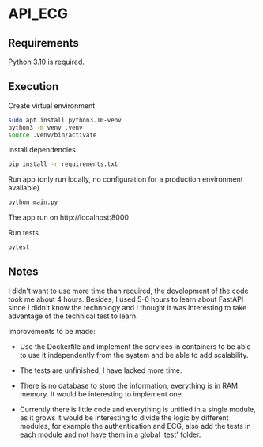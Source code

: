 # API_ECG

## Requirements
Python 3.10 is required.

## Execution 
Create virtual environment
```bash
sudo apt install python3.10-venv
python3 -m venv .venv
source .venv/bin/activate
```

Install dependencies
```bash
pip install -r requirements.txt
```

Run app (only run locally, no configuration for a production environment available)
```bash
python main.py
```
The app run on http://localhost:8000

Run tests
```bash
pytest
```

## Notes
I didn't want to use more time than required, the development of the code took me about 4 hours. Besides, I used 5-6 hours to learn about FastAPI since I didn't know the technology and I thought it was interesting to take advantage of the technical test to learn.

Improvements to be made:
- Use the Dockerfile and implement the services in containers to be able to use it independently from the system and be able to add scalability.

- The tests are unfinished, I have lacked more time.
- There is no database to store the information, everything is in RAM memory. It would be interesting to implement one.
- Currently there is little code and everything is unified in a single module, as it grows it would be interesting to divide the logic by different modules, for example the authentication and ECG, also add the tests in each module and not have them in a global 'test' folder.